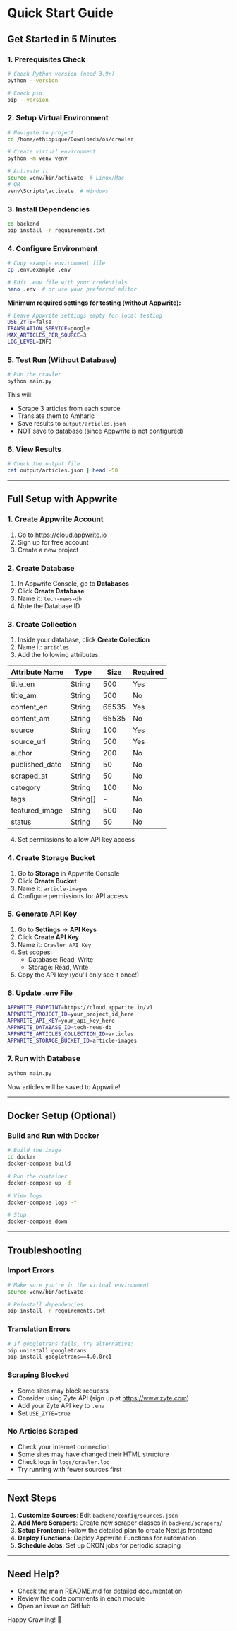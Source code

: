 # Quick Start Guide

## Get Started in 5 Minutes

### 1. Prerequisites Check
```bash
# Check Python version (need 3.9+)
python --version

# Check pip
pip --version
```

### 2. Setup Virtual Environment
```bash
# Navigate to project
cd /home/ethiopique/Downloads/os/crawler

# Create virtual environment
python -m venv venv

# Activate it
source venv/bin/activate  # Linux/Mac
# OR
venv\Scripts\activate  # Windows
```

### 3. Install Dependencies
```bash
cd backend
pip install -r requirements.txt
```

### 4. Configure Environment
```bash
# Copy example environment file
cp .env.example .env

# Edit .env file with your credentials
nano .env  # or use your preferred editor
```

**Minimum required settings for testing (without Appwrite):**
```bash
# Leave Appwrite settings empty for local testing
USE_ZYTE=false
TRANSLATION_SERVICE=google
MAX_ARTICLES_PER_SOURCE=3
LOG_LEVEL=INFO
```

### 5. Test Run (Without Database)
```bash
# Run the crawler
python main.py
```

This will:
- Scrape 3 articles from each source
- Translate them to Amharic
- Save results to `output/articles.json`
- NOT save to database (since Appwrite is not configured)

### 6. View Results
```bash
# Check the output file
cat output/articles.json | head -50
```

---

## Full Setup with Appwrite

### 1. Create Appwrite Account
1. Go to https://cloud.appwrite.io
2. Sign up for free account
3. Create a new project

### 2. Create Database
1. In Appwrite Console, go to **Databases**
2. Click **Create Database**
3. Name it: `tech-news-db`
4. Note the Database ID

### 3. Create Collection
1. Inside your database, click **Create Collection**
2. Name it: `articles`
3. Add the following attributes:

| Attribute Name | Type | Size | Required |
|---------------|------|------|----------|
| title_en | String | 500 | Yes |
| title_am | String | 500 | No |
| content_en | String | 65535 | Yes |
| content_am | String | 65535 | No |
| source | String | 100 | Yes |
| source_url | String | 500 | Yes |
| author | String | 200 | No |
| published_date | String | 50 | No |
| scraped_at | String | 50 | No |
| category | String | 100 | No |
| tags | String[] | - | No |
| featured_image | String | 500 | No |
| status | String | 50 | No |

4. Set permissions to allow API key access

### 4. Create Storage Bucket
1. Go to **Storage** in Appwrite Console
2. Click **Create Bucket**
3. Name it: `article-images`
4. Configure permissions for API access

### 5. Generate API Key
1. Go to **Settings** → **API Keys**
2. Click **Create API Key**
3. Name it: `Crawler API Key`
4. Set scopes:
   - Database: Read, Write
   - Storage: Read, Write
5. Copy the API key (you'll only see it once!)

### 6. Update .env File
```bash
APPWRITE_ENDPOINT=https://cloud.appwrite.io/v1
APPWRITE_PROJECT_ID=your_project_id_here
APPWRITE_API_KEY=your_api_key_here
APPWRITE_DATABASE_ID=tech-news-db
APPWRITE_ARTICLES_COLLECTION_ID=articles
APPWRITE_STORAGE_BUCKET_ID=article-images
```

### 7. Run with Database
```bash
python main.py
```

Now articles will be saved to Appwrite!

---

## Docker Setup (Optional)

### Build and Run with Docker
```bash
# Build the image
cd docker
docker-compose build

# Run the container
docker-compose up -d

# View logs
docker-compose logs -f

# Stop
docker-compose down
```

---

## Troubleshooting

### Import Errors
```bash
# Make sure you're in the virtual environment
source venv/bin/activate

# Reinstall dependencies
pip install -r requirements.txt
```

### Translation Errors
```bash
# If googletrans fails, try alternative:
pip uninstall googletrans
pip install googletrans==4.0.0rc1
```

### Scraping Blocked
- Some sites may block requests
- Consider using Zyte API (sign up at https://www.zyte.com)
- Add your Zyte API key to `.env`
- Set `USE_ZYTE=true`

### No Articles Scraped
- Check your internet connection
- Some sites may have changed their HTML structure
- Check logs in `logs/crawler.log`
- Try running with fewer sources first

---

## Next Steps

1. **Customize Sources**: Edit `backend/config/sources.json`
2. **Add More Scrapers**: Create new scraper classes in `backend/scrapers/`
3. **Setup Frontend**: Follow the detailed plan to create Next.js frontend
4. **Deploy Functions**: Deploy Appwrite Functions for automation
5. **Schedule Jobs**: Set up CRON jobs for periodic scraping

---

## Need Help?

- Check the main README.md for detailed documentation
- Review the code comments in each module
- Open an issue on GitHub

Happy Crawling! 🚀
